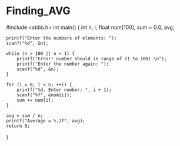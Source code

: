 # Finding_AVG
#include <stdio.h>
int main() {
    int n, i;
    float num[100], sum = 0.0, avg;

    printf("Enter the numbers of elements: ");
    scanf("%d", &n);

    while (n > 100 || n < 1) {
        printf("Error! number should in range of (1 to 100).\n");
        printf("Enter the number again: ");
        scanf("%d", &n);
    }

    for (i = 0; i < n; ++i) {
        printf("%d. Enter number: ", i + 1);
        scanf("%f", &num[i]);
        sum += num[i];
    }

    avg = sum / n;
    printf("Average = %.2f", avg);
    return 0;
}
